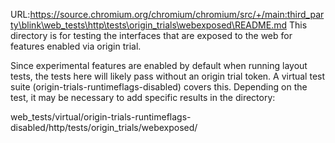 URL:https://source.chromium.org/chromium/chromium/src/+/main:third_party\blink\web_tests\http\tests\origin_trials\webexposed\README.md
This directory is for testing the interfaces that are exposed to the
web for features enabled via origin trial.

Since experimental features are enabled by default when running layout
tests, the tests here will likely pass without an origin trial token.
A virtual test suite (origin-trials-runtimeflags-disabled) covers
this. Depending on the test, it may be necessary to add specific
results in the directory:

web_tests/virtual/origin-trials-runtimeflags-disabled/http/tests/origin_trials/webexposed/
